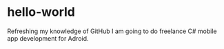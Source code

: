 # hello-world
Refreshing my knowledge of GitHub
I am going to do freelance C# mobile app development for Adroid.
